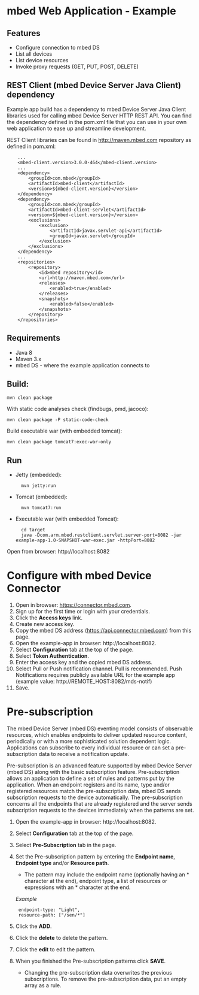 mbed Web Application - Example
==============================

## Features

- Configure connection to mbed DS
- List all devices
- List device resources
- Invoke proxy requests (GET, PUT, POST, DELETE) 

## REST Client (mbed Device Server Java Client) dependency

Example app build has a dependency to mbed Device Server Java Client libraries used for calling mbed Device Server HTTP REST API. You can find the dependency defined in the pom.xml file that you can use in your own
web application to ease up and streamline development.

REST Client libraries can be found in http://maven.mbed.com repository as defined in pom.xml:
        
        ...
        <mbed-client.version>3.0.0-464</mbed-client.version>
        ...
        <dependency>
            <groupId>com.mbed</groupId>
            <artifactId>mbed-client</artifactId>
            <version>${mbed-client.version}</version>
        </dependency>
        <dependency>
            <groupId>com.mbed</groupId>
            <artifactId>mbed-client-servlet</artifactId>
            <version>${mbed-client.version}</version>
            <exclusions>
                <exclusion>
                    <artifactId>javax.servlet-api</artifactId>
                    <groupId>javax.servlet</groupId>
                </exclusion>
            </exclusions>
        </dependency>
        ...
        <repositories>
            <repository>
                <id>mbed repository</id>
                <url>http://maven.mbed.com</url>
                <releases>
                    <enabled>true</enabled>
                </releases>
                <snapshots>
                    <enabled>false</enabled>
                </snapshots>
            </repository>
        </repositories>
        
        
## Requirements
- Java 8
- Maven 3.x
- mbed DS - where the example application connects to

## Build:

    mvn clean package

With static code analyses check (findbugs, pmd, jacoco):

    mvn clean package -P static-code-check

Build executable war (with embedded tomcat):

    mvn clean package tomcat7:exec-war-only

## Run
- Jetty (embedded):
    
        mvn jetty:run

- Tomcat (embedded):

        mvn tomcat7:run

- Executable war (with embedded Tomcat):

        cd target
        java -Dcom.arm.mbed.restclient.servlet.server-port=8082 -jar example-app-1.0-SNAPSHOT-war-exec.jar -httpPort=8082

Open from browser: http://localhost:8082

Configure with mbed Device Connector
==============================

1. Open in browser: https://connector.mbed.com.
2. Sign up for the first time or login with your credentials. 
3. Click the **Access keys** link.
4. Create new access key.
5. Copy the mbed DS address (https://api.connector.mbed.com) from this page.
6. Open the example-app in browser: http://localhost:8082.
7. Select **Configuration** tab at the top of the page.
8. Select **Token Authentication**.
9. Enter the access key and the copied mbed DS address.
10. Select Pull or Push notification channel. Pull is recommended. Push Notifications requires publicly available URL for the example app (example value: http://REMOTE_HOST:8082/mds-notif)
11. Save.

Pre-subscription
==============================

The mbed Device Server (mbed DS) eventing model consists of observable resources, which enables endpoints to deliver updated resource content, periodically or with a more sophisticated solution dependent logic. 
Applications can subscribe to every individual resource or can set a pre-subscription data to receive a notification update.

Pre-subscription is an advanced feature supported by mbed Device Server (mbed DS) along with the basic subscription feature. Pre-subscription allows an application to define a set of rules and patterns put 
by the application. When an endpoint registers and its name, type and/or registered resources match the pre-subscription data, mbed DS sends subscription requests to the device automatically.
The pre-subscription concerns all the endpoints that are already registered and the server sends subscription requests to the devices immediately when the patterns are set.

1. Open the example-app in browser: http://localhost:8082.
2. Select **Configuration** tab at the top of the page.
3. Select **Pre-Subscription** tab in the page.
4. Set the Pre-subscription pattern by entering the **Endpoint name**, **Endpoint type** and/or **Resource path**.
    - The pattern may include the endpoint name (optionally having an * character at the end), endpoint type, a list of resources or expressions with an * character at the end.
    
    _Example_
    
        endpoint-type: "Light",
        resource-path: ["/sen/*"]
        
5. Click the **ADD**.
6. Click the **delete** to delete the pattern.
7. Click the **edit** to edit the pattern.
8. When you finished the Pre-subscription patterns click **SAVE**.
    - Changing the pre-subscription data overwrites the previous subscriptions. To remove the pre-subscription data, put an empty array as a rule.
